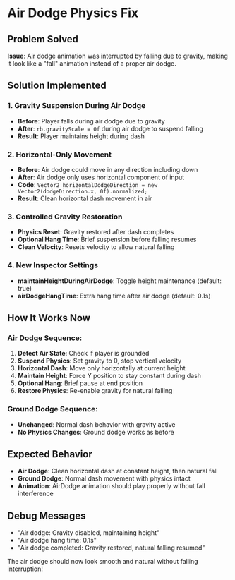 # Air Dodge Physics Fix

## Problem Solved
**Issue**: Air dodge animation was interrupted by falling due to gravity, making it look like a "fall" animation instead of a proper air dodge.

## Solution Implemented

### 1. Gravity Suspension During Air Dodge
- **Before**: Player falls during air dodge due to gravity
- **After**: `rb.gravityScale = 0f` during air dodge to suspend falling
- **Result**: Player maintains height during dash

### 2. Horizontal-Only Movement
- **Before**: Air dodge could move in any direction including down
- **After**: Air dodge only uses horizontal component of input
- **Code**: `Vector2 horizontalDodgeDirection = new Vector2(dodgeDirection.x, 0f).normalized;`
- **Result**: Clean horizontal dash movement in air

### 3. Controlled Gravity Restoration
- **Physics Reset**: Gravity restored after dash completes
- **Optional Hang Time**: Brief suspension before falling resumes
- **Clean Velocity**: Resets velocity to allow natural falling

### 4. New Inspector Settings
- **maintainHeightDuringAirDodge**: Toggle height maintenance (default: true)
- **airDodgeHangTime**: Extra hang time after air dodge (default: 0.1s)

## How It Works Now

### Air Dodge Sequence:
1. **Detect Air State**: Check if player is grounded
2. **Suspend Physics**: Set gravity to 0, stop vertical velocity
3. **Horizontal Dash**: Move only horizontally at current height
4. **Maintain Height**: Force Y position to stay constant during dash
5. **Optional Hang**: Brief pause at end position
6. **Restore Physics**: Re-enable gravity for natural falling

### Ground Dodge Sequence:
- **Unchanged**: Normal dash behavior with gravity active
- **No Physics Changes**: Ground dodge works as before

## Expected Behavior
- **Air Dodge**: Clean horizontal dash at constant height, then natural fall
- **Ground Dodge**: Normal dash movement with physics intact
- **Animation**: AirDodge animation should play properly without fall interference

## Debug Messages
- "Air dodge: Gravity disabled, maintaining height"
- "Air dodge hang time: 0.1s"
- "Air dodge completed: Gravity restored, natural falling resumed"

The air dodge should now look smooth and natural without falling interruption!